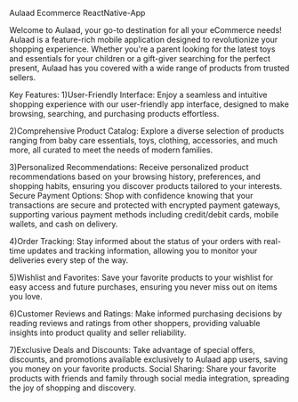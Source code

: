 Aulaad Ecommerce  ReactNative-App

Welcome to Aulaad, your go-to destination for all your eCommerce needs! Aulaad is a feature-rich mobile application designed to revolutionize your shopping experience. Whether you're a parent looking for the latest toys and essentials for your children or a gift-giver searching for the perfect present, Aulaad has you covered with a wide range of products from trusted sellers.

Key Features:
1)User-Friendly Interface: Enjoy a seamless and intuitive shopping experience with our user-friendly app interface, designed to make browsing, searching, and purchasing products effortless.

2)Comprehensive Product Catalog: Explore a diverse selection of products ranging from baby care essentials, toys, clothing, accessories, and much more, all curated to meet the needs of modern families.

3)Personalized Recommendations: Receive personalized product recommendations based on your browsing history, preferences, and shopping habits, ensuring you discover products tailored to your interests.
Secure Payment Options: Shop with confidence knowing that your transactions are secure and protected with encrypted payment gateways, supporting various payment methods including credit/debit cards, mobile wallets, and cash on delivery.

4)Order Tracking: Stay informed about the status of your orders with real-time updates and tracking information, allowing you to monitor your deliveries every step of the way.

5)Wishlist and Favorites: Save your favorite products to your wishlist for easy access and future purchases, ensuring you never miss out on items you love.

6)Customer Reviews and Ratings: Make informed purchasing decisions by reading reviews and ratings from other shoppers, providing valuable insights into product quality and seller reliability.

7)Exclusive Deals and Discounts: Take advantage of special offers, discounts, and promotions available exclusively to Aulaad app users, saving you money on your favorite products.
Social Sharing: Share your favorite products with friends and family through social media integration, spreading the joy of shopping and discovery.

